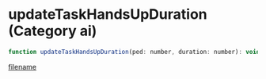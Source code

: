 # updateTaskHandsUpDuration (Category ai)

```js
function updateTaskHandsUpDuration(ped: number, duration: number): void
```

[filename](updateTaskHandsUpDuration_m.md ':include')